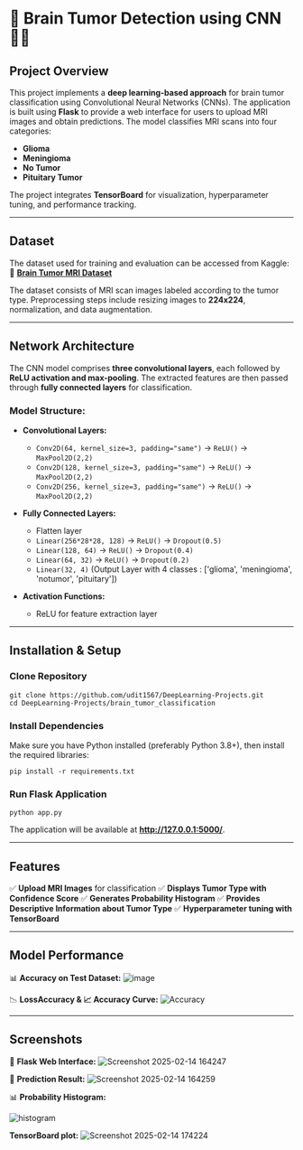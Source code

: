 # 🧠 Brain Tumor Detection using CNN 🏥🔬

## Project Overview
This project implements a **deep learning-based approach** for brain tumor classification using Convolutional Neural Networks (CNNs). The application is built using **Flask** to provide a web interface for users to upload MRI images and obtain predictions. The model classifies MRI scans into four categories:

- **Glioma**
- **Meningioma**
- **No Tumor**
- **Pituitary Tumor**

The project integrates **TensorBoard** for visualization, hyperparameter tuning, and performance tracking.

---

## Dataset
The dataset used for training and evaluation can be accessed from Kaggle:
🔗 **[Brain Tumor MRI Dataset](https://www.kaggle.com/datasets/masoudnickparvar/brain-tumor-mri-dataset)**

The dataset consists of MRI scan images labeled according to the tumor type. Preprocessing steps include resizing images to **224x224**, normalization, and data augmentation.

---

## Network Architecture
The CNN model comprises **three convolutional layers**, each followed by **ReLU activation and max-pooling**. The extracted features are then passed through **fully connected layers** for classification.

### Model Structure:
- **Convolutional Layers:**
  - `Conv2D(64, kernel_size=3, padding="same")` → `ReLU()` → `MaxPool2D(2,2)`
  - `Conv2D(128, kernel_size=3, padding="same")` → `ReLU()` → `MaxPool2D(2,2)`
  - `Conv2D(256, kernel_size=3, padding="same")` → `ReLU()` → `MaxPool2D(2,2)`

- **Fully Connected Layers:**
  - Flatten layer
  - `Linear(256*28*28, 128)` → `ReLU()` → `Dropout(0.5)`
  - `Linear(128, 64)` → `ReLU()` → `Dropout(0.4)`
  - `Linear(64, 32)` → `ReLU()` → `Dropout(0.2)`
  - `Linear(32, 4)` (Output Layer with 4 classes : ['glioma', 'meningioma', 'notumor', 'pituitary'])

- **Activation Functions:**
  - ReLU for feature extraction layer

---

## Installation & Setup
### Clone Repository
```
git clone https://github.com/udit1567/DeepLearning-Projects.git
cd DeepLearning-Projects/brain_tumor_classification
```

### Install Dependencies
Make sure you have Python installed (preferably Python 3.8+), then install the required libraries:
```
pip install -r requirements.txt
```

### Run Flask Application
```
python app.py
```
The application will be available at **http://127.0.0.1:5000/**.

---

## Features
✅ **Upload MRI Images** for classification
✅ **Displays Tumor Type with Confidence Score**
✅ **Generates Probability Histogram**
✅ **Provides Descriptive Information about Tumor Type**
✅ **Hyperparameter tuning with TensorBoard**

---

## Model Performance
📊 **Accuracy on Test Dataset:** 
![image](https://github.com/user-attachments/assets/8274518b-8c33-4573-90ec-ff6826fecebe)



📉 **LossAccuracy & 📈 Accuracy Curve:**
![Accuracy](https://github.com/user-attachments/assets/6a4fc2b0-ca32-48fc-bfa3-ffdc1edf641b)

---

## Screenshots
🚀 **Flask Web Interface:**
![Screenshot 2025-02-14 164247](https://github.com/user-attachments/assets/4da62f41-0ac3-43ab-b1ab-d3cedad5795e)


🎯 **Prediction Result:**
![Screenshot 2025-02-14 164259](https://github.com/user-attachments/assets/13b1f5ba-0003-47ed-a7f8-b4d40e9b6e56)


📊 **Probability Histogram:**

![histogram](https://github.com/user-attachments/assets/10df8132-81ae-414c-ab96-6fd98f7e77cb)


**TensorBoard plot:**
![Screenshot 2025-02-14 174224](https://github.com/user-attachments/assets/a49f927a-354a-4125-a6fd-7c241758b770)



